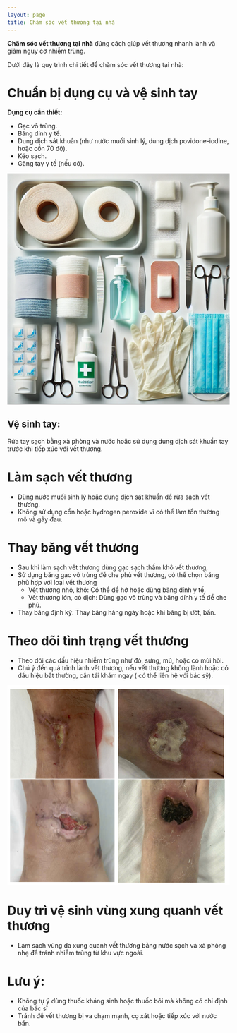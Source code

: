 ```yaml
---
layout: page
title: Chăm sóc vết thương tại nhà
---
```


**Chăm sóc vết thương tại nhà** đúng cách giúp vết thương nhanh lành và giảm nguy cơ nhiễm trùng.

Dưới đây là quy trình chi tiết để chăm sóc vết thương tại nhà:

# Chuẩn bị dụng cụ và vệ sinh tay
**Dụng cụ cần thiết:**
- Gạc vô trùng.
- Băng dính y tế.
- Dung dịch sát khuẩn (như nước muối sinh lý, dung dịch povidone-iodine, hoặc cồn 70 độ).
- Kéo sạch.
- Găng tay y tế (nếu có).

![dụng cụ rửa vết thương](/assets/img/dcvt.png)

## Vệ sinh tay: 
Rửa tay sạch bằng xà phòng và nước hoặc sử dụng dung dịch sát khuẩn tay trước khi tiếp xúc với vết thương.

# Làm sạch vết thương
- Dùng nước muối sinh lý hoặc dung dịch sát khuẩn để rửa sạch vết thương.
- Không sử dụng cồn hoặc hydrogen peroxide vì có thể làm tổn thương mô và gây đau.

# Thay băng vết thương
- Sau khi làm sạch vết thương dùng gạc sạch thấm khô vết thương, 
- Sử dụng băng gạc vô trùng để che phủ vết thương, có thể chọn băng phù hợp với loại vết thương 
    + Vết thương nhỏ, khô: Có thể để hở hoặc dùng băng dính y tế.
    + Vết thương lớn, có dịch: Dùng gạc vô trùng và băng dính y tế để che phủ.
- Thay băng định kỳ: Thay băng hàng ngày hoặc khi băng bị ướt, bẩn.
# Theo dõi tình trạng vết thương
- Theo dõi các dấu hiệu nhiễm trùng như đỏ, sưng, mủ, hoặc có mùi hôi. 
- Chú ý đến quá trình lành vết thương, nếu vết thương không lành hoặc có dấu hiệu bất thường, cần tái khám ngay ( có thể liên hệ với bác sỹ).

![hình ảnh vết thương nhiễm trùng](/assets/img/vtbc.png)

# Duy trì vệ sinh vùng xung quanh vết thương
- Làm sạch vùng da xung quanh vết thương bằng nước sạch và xà phòng nhẹ để tránh nhiễm trùng từ khu vực ngoài.
  
# Lưu ý:
- Không tự ý dùng thuốc kháng sinh hoặc thuốc bôi mà không có chỉ định của bác sĩ 
- Tránh để vết thương bị va chạm mạnh, cọ xát hoặc tiếp xúc với nước bẩn.




